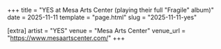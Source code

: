 +++
title = "YES at Mesa Arts Center (playing their full \"Fragile\" album)"
date = 2025-11-11
template = "page.html"
slug = "2025-11-11-yes"

[extra]
artist = "YES"
venue = "Mesa Arts Center"
venue_url = "https://www.mesaartscenter.com/"
+++
